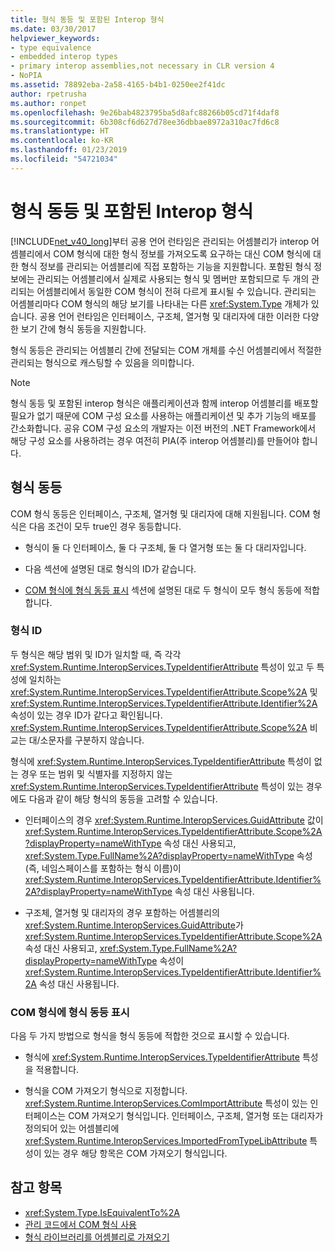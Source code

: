 ```yaml
---
title: 형식 동등 및 포함된 Interop 형식
ms.date: 03/30/2017
helpviewer_keywords:
- type equivalence
- embedded interop types
- primary interop assemblies,not necessary in CLR version 4
- NoPIA
ms.assetid: 78892eba-2a58-4165-b4b1-0250ee2f41dc
author: rpetrusha
ms.author: ronpet
ms.openlocfilehash: 9e26bab4823795ba5d8afc88266b05cd71f4daf8
ms.sourcegitcommit: 6b308cf6d627d78ee36dbbae8972a310ac7fd6c8
ms.translationtype: HT
ms.contentlocale: ko-KR
ms.lasthandoff: 01/23/2019
ms.locfileid: "54721034"
---
```

# <a name="type-equivalence-and-embedded-interop-types"></a>형식 동등 및 포함된 Interop 형식

[!INCLUDE[net_v40_long](../../../includes/net-v40-long-md.md)]부터 공용 언어 런타임은 관리되는 어셈블리가 interop 어셈블리에서 COM 형식에 대한 형식 정보를 가져오도록 요구하는 대신 COM 형식에 대한 형식 정보를 관리되는 어셈블리에 직접 포함하는 기능을 지원합니다. 포함된 형식 정보에는 관리되는 어셈블리에서 실제로 사용되는 형식 및 멤버만 포함되므로 두 개의 관리되는 어셈블리에서 동일한 COM 형식이 전혀 다르게 표시될 수 있습니다. 관리되는 어셈블리마다 COM 형식의 해당 보기를 나타내는 다른 <xref:System.Type> 개체가 있습니다. 공용 언어 런타임은 인터페이스, 구조체, 열거형 및 대리자에 대한 이러한 다양한 보기 간에 형식 동등을 지원합니다.

형식 동등은 관리되는 어셈블리 간에 전달되는 COM 개체를 수신 어셈블리에서 적절한 관리되는 형식으로 캐스팅할 수 있음을 의미합니다.

> [!NOTE]
> 형식 동등 및 포함된 interop 형식은 애플리케이션과 함께 interop 어셈블리를 배포할 필요가 없기 때문에 COM 구성 요소를 사용하는 애플리케이션 및 추가 기능의 배포를 간소화합니다. 공유 COM 구성 요소의 개발자는 이전 버전의 .NET Framework에서 해당 구성 요소를 사용하려는 경우 여전히 PIA(주 interop 어셈블리)를 만들어야 합니다.

## <a name="type-equivalence"></a>형식 동등

 COM 형식 동등은 인터페이스, 구조체, 열거형 및 대리자에 대해 지원됩니다. COM 형식은 다음 조건이 모두 true인 경우 동등합니다.

- 형식이 둘 다 인터페이스, 둘 다 구조체, 둘 다 열거형 또는 둘 다 대리자입니다.

- 다음 섹션에 설명된 대로 형식의 ID가 같습니다.

- [COM 형식에 형식 동등 표시](#marking-com-types-for-type-equivalence) 섹션에 설명된 대로 두 형식이 모두 형식 동등에 적합합니다.

### <a name="type-identity"></a>형식 ID

두 형식은 해당 범위 및 ID가 일치할 때, 즉 각각 <xref:System.Runtime.InteropServices.TypeIdentifierAttribute> 특성이 있고 두 특성에 일치하는 <xref:System.Runtime.InteropServices.TypeIdentifierAttribute.Scope%2A> 및 <xref:System.Runtime.InteropServices.TypeIdentifierAttribute.Identifier%2A> 속성이 있는 경우 ID가 같다고 확인됩니다. <xref:System.Runtime.InteropServices.TypeIdentifierAttribute.Scope%2A> 비교는 대/소문자를 구분하지 않습니다.

형식에 <xref:System.Runtime.InteropServices.TypeIdentifierAttribute> 특성이 없는 경우 또는 범위 및 식별자를 지정하지 않는 <xref:System.Runtime.InteropServices.TypeIdentifierAttribute> 특성이 있는 경우에도 다음과 같이 해당 형식의 동등을 고려할 수 있습니다.

- 인터페이스의 경우 <xref:System.Runtime.InteropServices.GuidAttribute> 값이 <xref:System.Runtime.InteropServices.TypeIdentifierAttribute.Scope%2A?displayProperty=nameWithType> 속성 대신 사용되고, <xref:System.Type.FullName%2A?displayProperty=nameWithType> 속성(즉, 네임스페이스를 포함하는 형식 이름)이 <xref:System.Runtime.InteropServices.TypeIdentifierAttribute.Identifier%2A?displayProperty=nameWithType> 속성 대신 사용됩니다.

- 구조체, 열거형 및 대리자의 경우 포함하는 어셈블리의 <xref:System.Runtime.InteropServices.GuidAttribute>가 <xref:System.Runtime.InteropServices.TypeIdentifierAttribute.Scope%2A> 속성 대신 사용되고, <xref:System.Type.FullName%2A?displayProperty=nameWithType> 속성이 <xref:System.Runtime.InteropServices.TypeIdentifierAttribute.Identifier%2A> 속성 대신 사용됩니다.

### <a name="marking-com-types-for-type-equivalence"></a>COM 형식에 형식 동등 표시

 다음 두 가지 방법으로 형식을 형식 동등에 적합한 것으로 표시할 수 있습니다.

- 형식에 <xref:System.Runtime.InteropServices.TypeIdentifierAttribute> 특성을 적용합니다.

- 형식을 COM 가져오기 형식으로 지정합니다. <xref:System.Runtime.InteropServices.ComImportAttribute> 특성이 있는 인터페이스는 COM 가져오기 형식입니다. 인터페이스, 구조체, 열거형 또는 대리자가 정의되어 있는 어셈블리에 <xref:System.Runtime.InteropServices.ImportedFromTypeLibAttribute> 특성이 있는 경우 해당 항목은 COM 가져오기 형식입니다.

## <a name="see-also"></a>참고 항목

- <xref:System.Type.IsEquivalentTo%2A>
- [관리 코드에서 COM 형식 사용](https://msdn.microsoft.com/library/1a95a8ca-c8b8-4464-90b0-5ee1a1135b66(v=vs.100))
- [형식 라이브러리를 어셈블리로 가져오기](importing-a-type-library-as-an-assembly.md)
